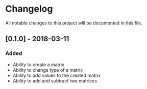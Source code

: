 # Changelog
All notable changes to this project will be documented in this file.

## [0.1.0] - 2018-03-11
### Added
- Ability to create a matrix
- Ability to change type of a matrix
- Ability to add values to the created matrix
- Ability to add and subtract two matrices